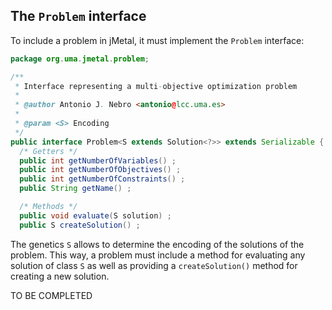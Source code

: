 ## The `Problem` interface
To include a problem in jMetal, it must implement the `Problem` interface:

```java
package org.uma.jmetal.problem;

/**
 * Interface representing a multi-objective optimization problem
 *
 * @author Antonio J. Nebro <antonio@lcc.uma.es>
 *
 * @param <S> Encoding
 */
public interface Problem<S extends Solution<?>> extends Serializable {
  /* Getters */
  public int getNumberOfVariables() ;
  public int getNumberOfObjectives() ;
  public int getNumberOfConstraints() ;
  public String getName() ;

  /* Methods */
  public void evaluate(S solution) ;
  public S createSolution() ;
```

The genetics `S` allows to determine the encoding of the solutions of the problem. This way, a problem must include a method for evaluating any solution of class `S` as well as providing a `createSolution()` method for creating a new solution. 

TO BE COMPLETED
